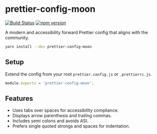 # prettier-config-moon

[![Build Status](https://github.com/moonrepo/dev/workflows/Pipeline/badge.svg)](https://github.com/moonrepo/dev/actions?query=branch%3Amaster)
[![npm version](https://badge.fury.io/js/prettier-config-moon.svg)](https://www.npmjs.com/package/prettier-config-moon)

A modern and accessibility forward Prettier config that aligns with the community.

```bash
yarn install --dev prettier-config-moon
```

## Setup

Extend the config from your root `prettier.config.js` or `.prettierrc.js`.

```js
module.exports = 'prettier-config-moon';
```

## Features

- Uses tabs over spaces for accessibility compliance.
- Displays arrow parenthesis and trailing commas.
- Includes semi colons and avoids ASI.
- Prefers single quoted strongs and spaces for indentation.
